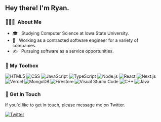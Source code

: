 <h2> Hey there! I'm Ryan.</h2>

<h3> 👨🏻‍💻 &nbsp;About Me </h3>

- 🎓 &nbsp; Studying Computer Science at Iowa State University.
- 💼 &nbsp; Working as a contracted software engineer for a variety of companies.
- ✍️ &nbsp; Pursuing software as a service opportunities.

<h3> 🔧 My Toolbox</h3>

  ![HTML5](https://badgebuddy.vercel.app/api/badge?scheme=blue&size=small&set=brands&icon=html5&text=HTML5)
  ![CSS](https://badgebuddy.vercel.app/api/badge?scheme=blue&size=small&set=brands&icon=css3&text=CSS3)
  ![JavaScript](https://badgebuddy.vercel.app/api/badge?scheme=blue&size=small&set=brands&icon=js&text=JavaScript)
  ![TypeScript](https://badgebuddy.vercel.app/api/badge?scheme=blue&size=small&set=solid&icon=typewriter&text=TypeScript)
  ![Node.js](https://badgebuddy.vercel.app/api/badge?scheme=blue&size=small&set=brands&icon=node-js&text=Node.js)
  ![React](https://badgebuddy.vercel.app/api/badge?scheme=blue&size=small&set=brands&icon=react&text=React)
  ![Next.js](https://badgebuddy.vercel.app/api/badge?scheme=blue&size=small&set=solid&icon=square-caret-up&text=Next.js)
  ![Vercel](https://badgebuddy.vercel.app/api/badge?scheme=blue&size=small&set=solid&icon=square-caret-up&text=Vercel)
  ![MongoDB](https://badgebuddy.vercel.app/api/badge?scheme=blue&size=small&set=solid&icon=database&text=MongoDB)
  ![Firestore](https://badgebuddy.vercel.app/api/badge?scheme=blue&size=small&set=solid&icon=fire&text=Firestore)
  ![Visual Studio Code](https://badgebuddy.vercel.app/api/badge?scheme=blue&size=small&set=brands&icon=microsoft&text=Visual%20Studio%20Code)
  ![C++](https://badgebuddy.vercel.app/api/badge?scheme=blue&size=small&set=solid&icon=code&text=C%2b%2b)
  ![Java](https://badgebuddy.vercel.app/api/badge?scheme=blue&size=small&set=brands&icon=java&text=Java)

<h3> 📝 Get In Touch</h3>
If you'd like to get in touch, please message me on Twitter.

  [![Twitter](https://badgebuddy.vercel.app/api/badge?scheme=blue&size=small&set=brands&icon=twitter&text=ryanhaticus)](https://www.twitter.com/ryanhaticus)
